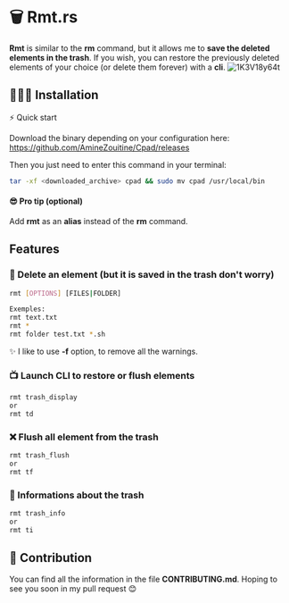 # 🗑️ Rmt.rs

**Rmt** is similar to the **rm** command, but it allows me to **save the deleted elements in the trash**. If you wish, you can restore the previously deleted elements of your choice (or delete them forever) with a **cli**.
![1K3V18y64t](https://user-images.githubusercontent.com/53370597/194941244-875fe124-dc7a-4fba-ab39-2caba739f2eb.gif)



## 👨🏽‍💻 Installation



⚡️ Quick start

Download the binary depending on your configuration here: https://github.com/AmineZouitine/Cpad/releases

Then you just need to enter this command in your terminal:
```sh
tar -xf <downloaded_archive> cpad && sudo mv cpad /usr/local/bin
````
#### 😎 Pro tip (optional)

Add **rmt** as an **alias** instead of the **rm** command.


## Features

### 🚮 Delete an element (but it is saved in the trash don't worry)

```sh
rmt [OPTIONS] [FILES|FOLDER]

Exemples: 
rmt text.txt
rmt *
rmt folder test.txt *.sh
```
✨ I like to use **-f** option, to remove all the warnings.

### 📺 Launch CLI to restore or flush elements

```sh
rmt trash_display
or
rmt td
```

### ❌ Flush all element from the trash
```sh
rmt trash_flush
or
rmt tf
```

### 🔎 Informations about the trash

```sh
rmt trash_info
or
rmt ti
```

## 🫵 Contribution

You can find all the information in the file **CONTRIBUTING.md**. Hoping to see you soon in my pull request 😊
